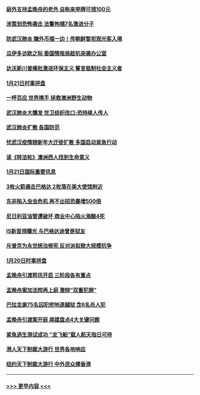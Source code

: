 #### [庭外支持孟晚舟的老外 自称来举牌可领100元](../pages/prog202/a102758092.md?t=01221455) 
#### [涉策划恐怖袭击 法警拘捕7名激进分子](../pages/prog202/a102758069.md?t=01221455) 
#### [防武汉肺炎 赚外币摆一边！传朝鲜暂拒观光客入境](../pages/prog202/a102758019.md?t=01221455) 
#### [瓜伊多访欧之际 委国情报局趁机突袭办公室](../pages/prog202/a102757999.md?t=01221455) 
#### [达沃斯川普痛批激进环保主义 誓言抵制社会主义者](../pages/prog202/a102757906.md?t=01221455) 
#### [1月21日时事拼盘](../pages/prog202/a102757893.md?t=01221455) 
#### [一呼百应 世界携手 拯救澳洲野生动物](../pages/prog202/a102757884.md?t=01221455) 
#### [武汉肺炎大爆发 世卫组织改口:恐持续人传人](../pages/prog202/a102757701.md?t=01221455) 
#### [武汉肺炎扩散 各国防范](../pages/prog202/a102757636.md?t=01221455) 
#### [忧武汉疫情随新年大迁徙扩散 多国启动紧急行动](../pages/prog202/a102757625.md?t=01221455) 
#### [读《转法轮》澳洲西人找到生命意义](../pages/prog202/a102757465.md?t=01221455) 
#### [1月21日国际重要讯息](../pages/prog202/a102757450.md?t=01221455) 
#### [3枚火箭袭击巴格达 2枚落在美大使馆附近](../pages/prog202/a102757310.md?t=01221455) 
#### [东非陷入虫虫危机 再不出招恐暴增500倍](../pages/prog202/a102757295.md?t=01221455) 
#### [尼日利亚油管遭破坏 商业中心陷火海酿4死](../pages/prog202/a102757272.md?t=01221455) 
#### [IS新首领曝光 与巴格达迪曾是狱友](../pages/prog202/a102757122.md?t=01221455) 
#### [斥普京为永世统治修宪 反对派拟掀大规模抗争](../pages/prog202/a102757022.md?t=01221455) 
#### [1月20日时事拼盘](../pages/prog202/a102757036.md?t=01221455) 
#### [孟晚舟引渡聆讯开启 三阶段各有重点](../pages/prog202/a102757006.md?t=01221455) 
#### [孟晚舟案加法院再上庭 激辩“双重犯罪”](../pages/prog202/a102756996.md?t=01221455) 
#### [巴拉圭逾75名囚犯挖地道越狱 含6名杀人犯](../pages/prog202/a102756968.md?t=01221455) 
#### [孟晚舟引渡案开庭 美媒盘点4大关键问题](../pages/prog202/a102756917.md?t=01221455) 
#### [紧急逃生测试成功 “龙飞船”载人航天指日可待](../pages/prog202/a102756957.md?t=01221455) 
#### [港人天下制裁大游行 世界各地响应](../pages/prog202/a102756878.md?t=01221455) 
#### [纽约天下制裁大游行 中外民众撑香港](../pages/prog202/a102756875.md?t=01221455) 

----
#### [ >>> 更早内容 <<< ](../indexes/prog202-earlier.md)

